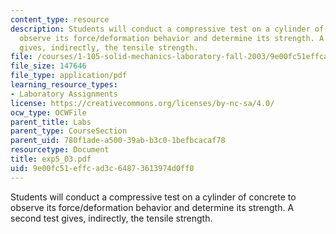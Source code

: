 ```yaml
---
content_type: resource
description: Students will conduct a compressive test on a cylinder of concrete to
  observe its force/deformation behavior and determine its strength. A second test
  gives, indirectly, the tensile strength.
file: /courses/1-105-solid-mechanics-laboratory-fall-2003/9e00fc51effcad3c64873613974d0ff0_exp5_03.pdf
file_size: 147646
file_type: application/pdf
learning_resource_types:
- Laboratory Assignments
license: https://creativecommons.org/licenses/by-nc-sa/4.0/
ocw_type: OCWFile
parent_title: Labs
parent_type: CourseSection
parent_uid: 780f1ade-a500-39ab-b3c0-1befbcacaf78
resourcetype: Document
title: exp5_03.pdf
uid: 9e00fc51-effc-ad3c-6487-3613974d0ff0
---
```

Students will conduct a compressive test on a cylinder of concrete to observe its force/deformation behavior and determine its strength. A second test gives, indirectly, the tensile strength.